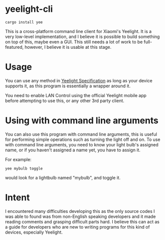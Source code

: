 
# yeelight-cli

    cargo install yee

This is a cross-platform command line client for Xiaomi's Yeelight. It is a very low-level implementation, and I believe it is possible to build something on top of this, maybe even a GUI. This still needs a lot of work to be full-featured, however, I believe it is usable at this stage.

# Usage

You can use any method in [Yeelight Specification](http://www.yeelight.com/download/Yeelight_Inter-Operation_Spec.pdf) as long as your device supports it, as this program is essentially a wrapper around it.

You need to enable LAN Control using the official Yeelight mobile app before attempting to use this, or any other 3rd party client.

# Using with command line arguments

You can also use this program with command line arguments, this is useful for performing simple operations such as turning the light off and on. To use with command line arguments, you need to know your light bulb's assigned name, or if you haven't assigned a name yet, you have to assign it.

For example:

    yee mybulb toggle

would look for a lightbulb named "mybulb", and toggle it.

# Intent

I encountered many difficulties developing this as the only source codes I was able to found was from non-English speaking developers and it made reading comments and grasping difficult parts hard. I believe this can act as a guide for developers who are new to writing programs for this kind of devices, especially Yeelight.
